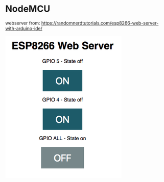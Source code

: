 # NodeMCU

webserver from: https://randomnerdtutorials.com/esp8266-web-server-with-arduino-ide/

<img src="https://github.com/larsgimse/NodeMCU/blob/master/webserver1.png">

